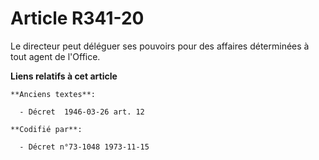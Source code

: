 # Article R341-20

Le directeur peut déléguer ses pouvoirs pour des affaires déterminées à tout agent de l'Office.

**Liens relatifs à cet article**

	**Anciens textes**:

	  - Décret  1946-03-26 art. 12

	**Codifié par**:

	  - Décret n°73-1048 1973-11-15
